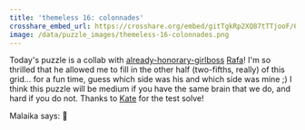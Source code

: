 ```yaml
---
title: 'themeless 16: colonnades'
crosshare_embed_url: https://crosshare.org/embed/gitTgkRp2XQ87tTTjooF/6GZEUgttSaMcNGI8CIiXptC8S1E3
image: /data/puzzle_images/themeless-16-colonnades.png
---
```


Today's puzzle is a collab with <a href="https://www.girlbosswords/puzzle/guest-rafamusa-1.html" target="_blank">already-honorary-girlboss</a> <a href="https://twitter.com/rafaxword" target="_blank">Rafa</a>! I'm so thrilled that he allowed me to fill in the other half (two-fifths, really) of this grid... for a fun time, guess which side was his and which side was mine ;) I think this puzzle will be medium if you have the same brain that we do, and hard if you do not. Thanks to <a href="https://twitter.com/kateschmate" target="_blank">Kate</a> for the test solve!

Malaika says: 🥺

